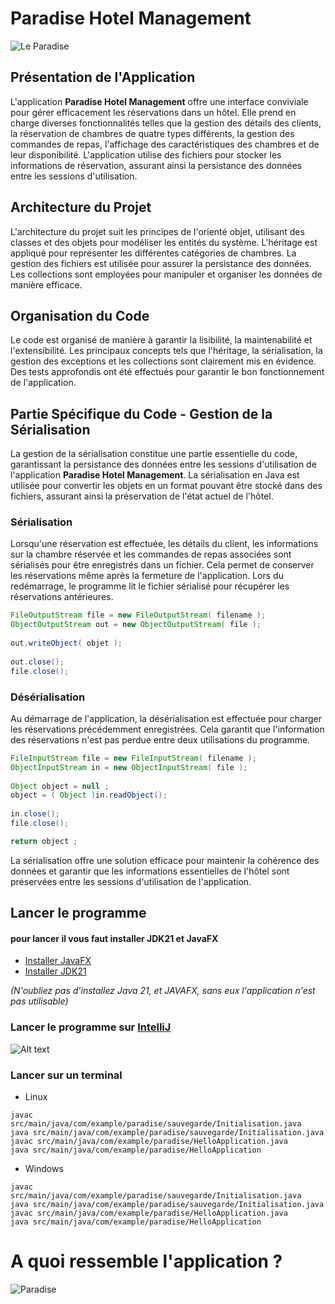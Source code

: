 # Paradise Hotel Management

![Le Paradise](https://github.com/AlphaxHotelxMikexEchoxDelta/Paradise/assets/95902084/5ffb6a1a-2734-4d31-ab0d-8a991d675694)

## Présentation de l'Application

L'application **Paradise Hotel Management** offre une interface conviviale pour gérer efficacement les réservations dans un hôtel. Elle prend en charge diverses fonctionnalités telles que la gestion des détails des clients, la réservation de chambres de quatre types différents, la gestion des commandes de repas, l'affichage des caractéristiques des chambres et de leur disponibilité. L'application utilise des fichiers pour stocker les informations de réservation, assurant ainsi la persistance des données entre les sessions d'utilisation.

## Architecture du Projet

L'architecture du projet suit les principes de l'orienté objet, utilisant des classes et des objets pour modéliser les entités du système. L'héritage est appliqué pour représenter les différentes catégories de chambres. La gestion des fichiers est utilisée pour assurer la persistance des données. Les collections sont employées pour manipuler et organiser les données de manière efficace.

## Organisation du Code

Le code est organisé de manière à garantir la lisibilité, la maintenabilité et l'extensibilité. Les principaux concepts tels que l'héritage, la sérialisation, la gestion des exceptions et les collections sont clairement mis en évidence. Des tests approfondis ont été effectués pour garantir le bon fonctionnement de l'application.



## Partie Spécifique du Code - Gestion de la Sérialisation

La gestion de la sérialisation constitue une partie essentielle du code, garantissant la persistance des données entre les sessions d'utilisation de l'application **Paradise Hotel Management**. La sérialisation en Java est utilisée pour convertir les objets en un format pouvant être stocké dans des fichiers, assurant ainsi la préservation de l'état actuel de l'hôtel.

### Sérialisation

Lorsqu'une réservation est effectuée, les détails du client, les informations sur la chambre réservée et les commandes de repas associées sont sérialisés pour être enregistrés dans un fichier. Cela permet de conserver les réservations même après la fermeture de l'application. Lors du redémarrage, le programme lit le fichier sérialisé pour récupérer les réservations antérieures.

```java
FileOutputStream file = new FileOutputStream( filename );
ObjectOutputStream out = new ObjectOutputStream( file );
        
out.writeObject( objet );
        
out.close();
file.close(); 
```

### Désérialisation

Au démarrage de l'application, la désérialisation est effectuée pour charger les réservations précédemment enregistrées. Cela garantit que l'information des réservations n'est pas perdue entre deux utilisations du programme.

```java
FileInputStream file = new FileInputStream( filename );
ObjectInputStream in = new ObjectInputStream( file );
			
Object object = null ;
object = ( Object )in.readObject();
			
in.close();
file.close();

return object ;
```

La sérialisation offre une solution efficace pour maintenir la cohérence des données et garantir que les informations essentielles de l'hôtel sont préservées entre les sessions d'utilisation de l'application.


## Lancer le programme

#### pour lancer il vous faut installer JDK21 et JavaFX

* [Installer JavaFX](URL=https://gluonhq.com/products/javafx/)
* [Installer JDK21](https://www.oracle.com/java/technologies/downloads/)
  
_(N'oubliez pas d'installez Java 21, et JAVAFX, sans eux l'application n'est pas utilisable)_

### Lancer le programme sur [IntelliJ](https://www.jetbrains.com/idea/)

![Alt text](https://github.com/AlphaxHotelxMikexEchoxDelta/Paradise/assets/95902084/23e75c22-8802-4987-b64b-963c1b19eeb5)

### Lancer sur un terminal

* Linux
```
javac src/main/java/com/example/paradise/sauvegarde/Initialisation.java
java src/main/java/com/example/paradise/sauvegarde/Initialisation.java
javac src/main/java/com/example/paradise/HelloApplication.java
java src/main/java/com/example/paradise/HelloApplication
```
* Windows
```
javac src/main/java/com/example/paradise/sauvegarde/Initialisation.java
java src/main/java/com/example/paradise/sauvegarde/Initialisation.java
javac src/main/java/com/example/paradise/HelloApplication.java
java src/main/java/com/example/paradise/HelloApplication
```

# A quoi ressemble l'application ?
![Paradise](https://github.com/AlphaxHotelxMikexEchoxDelta/Paradise/assets/95902084/0979c370-8611-40c2-adc2-2b510a0a93ec)



